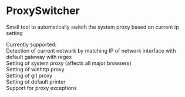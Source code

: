 # ProxySwitcher
Small tool to automatically switch the system proxy based on current ip setting

Currently supported:<br>
Detection of current network by matching IP of network interface with default gateway with regex<br>
Setting of system proxy (affects all major browsers)<br>
Setting of winhttp proxy<br>
Setting of git proxy<br>
Setting of default printer<br>
Support for proxy exceptions<br>
